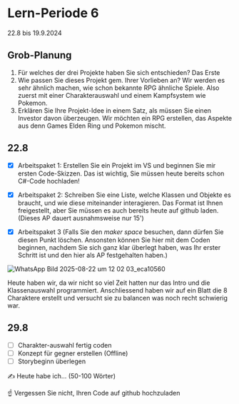 # Lern-Periode 6

22.8 bis 19.9.2024

## Grob-Planung

1. Für welches der drei Projekte haben Sie sich entschieden?
Das Erste
2. Wie passen Sie dieses Projekt gem. Ihrer Vorlieben an? Wir werden es sehr ähnlich machen, wie schon bekannte RPG ähnliche Spiele. Also zuerst mit einer Charakterauswahl und einem Kampfsystem wie Pokemon.
3. Erklären Sie Ihre Projekt-Idee in einem Satz, als müssen Sie einen Investor davon überzeugen.
Wir möchten ein RPG erstellen, das Aspekte aus denn Games Elden Ring und Pokemon mischt.

## 22.8

- [X] Arbeitspaket 1: Erstellen Sie ein Projekt im VS und beginnen Sie mir ersten Code-Skizzen. Das ist wichtig, Sie müssen heute bereits schon C#-Code hochladen!
- [X] Arbeitspaket 2: Schreiben Sie eine Liste, welche Klassen und Objekte es braucht, und wie diese miteinander interagieren. Das Format ist Ihnen freigestellt, aber Sie müssen es auch bereits heute auf github laden. (Dieses AP dauert ausnahmsweise nur 15')
- [X] Arbeitspaket 3 (Falls Sie den *maker space* besuchen, dann dürfen Sie diesen Punkt löschen. Ansonsten können Sie hier mit dem Coden beginnen, nachdem Sie sich ganz klar überlegt haben, was Ihr erster Schritt ist und den hier als AP festgehalten haben.)


![WhatsApp Bild 2025-08-22 um 12 02 03_eca10560](https://github.com/user-attachments/assets/37a33d08-dc41-4258-853b-f09c60e46318)

Heute haben wir, da wir nicht so viel Zeit hatten nur das Intro und die Klassenauswahl programmiert. Anschliessend haben wir auf ein Blatt die 8 Charaktere erstellt und versucht sie zu balancen was noch recht schwierig war.

## 29.8

- [ ] Charakter-auswahl fertig coden
- [ ] Konzept für gegner erstellen (Offline)
- [ ] Storybeginn überlegen

✍️ Heute habe ich... (50-100 Wörter)

☝️ Vergessen Sie nicht, Ihren Code auf github hochzuladen
